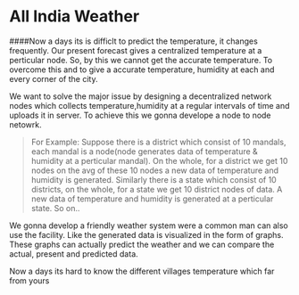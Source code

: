 # All India Weather

####Now a days its is difficlt to predict the temperature, it changes frequently. Our present forecast gives a centralized temperature at a perticular node. So, by this we cannot get the accurate temperature. To overcome this and to give a accurate temperature, humidity at each and every corner of the city. 

We want to solve the major issue by designing a decentralized network nodes which collects temperature,humidity at a regular intervals of time and uploads it in server. To achieve this we gonna develope a node to node netowrk.
> For Example: Suppose there is a district which consist of 10 mandals, each mandal is a node(node generates data of temperature & humidity at a perticular mandal). On the whole, for a district we get 10 nodes on the avg of these 10 nodes a new data of temperature and humidity is generated. Similarly there is a state which consist of 10 districts, on the whole, for a state we get 10 district nodes of data. A new data of temperature and humidity is generated at a perticular state. So on..

We gonna develop a friendly weather system were a common man can also use the facility. Like the generated data is visualized in the form of graphs. These graphs can actually predict the weather and we can compare the actual, present and predicted data.

Now a days its hard to know the different villages temperature which far from yours
